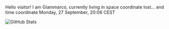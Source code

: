 Hello visitor! I am Giammarco, currently living in space coordinate lost... and time coordinate Monday, 27 September, 20:06 CEST

![GitHub Stats](https://github-readme-stats.vercel.app/api?username=grcasanova)
